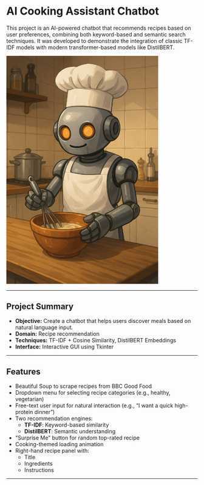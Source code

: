 # AI Cooking Assistant Chatbot

This project is an AI-powered chatbot that recommends recipes based on user preferences, combining both keyword-based and semantic search techniques. It was developed to demonstrate the integration of classic TF-IDF models with modern transformer-based models like DistilBERT.

<img src="docs/assets/AI_CHEF_ROBOT copy.png" width="400"/>

---

## Project Summary

- **Objective:** Create a chatbot that helps users discover meals based on natural language input.
- **Domain:** Recipe recommendation
- **Techniques:** TF-IDF + Cosine Similarity, DistilBERT Embeddings
- **Interface:** Interactive GUI using Tkinter

---

## Features

- Beautiful Soup to scrape recipes from BBC Good Food
- Dropdown menu for selecting recipe categories (e.g., healthy, vegetarian)
- Free-text user input for natural interaction (e.g., “I want a quick high-protein dinner”)
- Two recommendation engines:
  - **TF-IDF**: Keyword-based similarity
  - **DistilBERT**: Semantic understanding
- “Surprise Me” button for random top-rated recipe
- Cooking-themed loading animation
- Right-hand recipe panel with:
  - Title
  - Ingredients
  - Instructions

---


